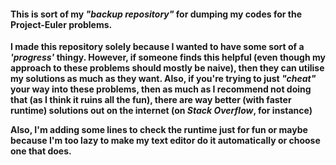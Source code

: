 <h4> This is sort of my <i>"backup repository"</i> for dumping my codes for the Project-Euler problems.</h4> 
<b>I made this repository solely because I wanted to have some sort of a <i>'progress'</i> thingy. However, if someone finds this helpful (even though my approach to these problems should mostly be naive), then they can utilise my solutions as much as they want.<b>
<b> Also, if you're trying to just <i>"cheat"</i> your way into these problems, then as much as I recommend not doing that (as I think it ruins all the fun), there are way better (with faster runtime) solutions out on the internet (on <i>Stack Overflow</i>, for instance)</b> 
<p> Also, I'm adding some lines to check the runtime just for fun or maybe because I'm too lazy to make my text editor do it automatically or choose one that does.</p>